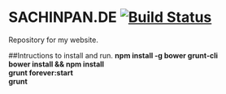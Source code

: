 # SACHINPAN.DE [![Build Status](https://travis-ci.org/sazap10/sachinpan.de.svg?branch=master)](https://travis-ci.org/sazap10/sachinpan.de)
Repository for my website.

##Intructions to install and run.
**npm install -g bower grunt-cli**  
**bower install && npm install**  
**grunt forever:start**  
**grunt**
